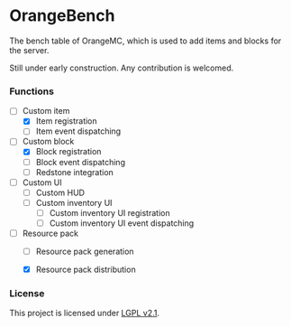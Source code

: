 # OrangeBench

The bench table of OrangeMC, which is used to add items and blocks for the server.

Still under early construction. Any contribution is welcomed.

### Functions

- [ ] Custom item
    - [x] Item registration
    - [ ] Item event dispatching
- [ ] Custom block
    - [x] Block registration
    - [ ] Block event dispatching
    - [ ] Redstone integration
- [ ] Custom UI
    - [ ] Custom HUD
    - [ ] Custom inventory UI
        - [ ] Custom inventory UI registration
        - [ ] Custom inventory UI event dispatching
- [ ] Resource pack
    - [ ] Resource pack generation
    - [x] Resource pack distribution


### License
This project is licensed under [LGPL v2.1](LICENSE.txt).
